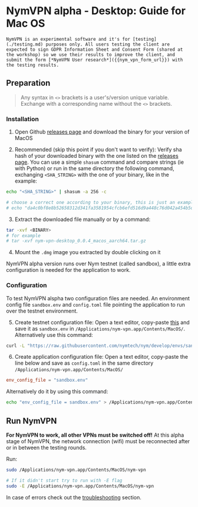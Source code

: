 # NymVPN alpha - Desktop: Guide for Mac OS

```admonish info
NymVPN is an experimental software and it's for [testing](./testing.md) purposes only. All users testing the client are expected to sign GDPR Information Sheet and Consent Form (shared at the workshop) so we use their results to improve the client, and submit the form [*NymVPN User research*]({{nym_vpn_form_url}}) with the testing results.
```

## Preparation

> Any syntax in `<>` brackets is a user's/version unique variable. Exchange with a corresponding name without the `<>` brackets.

### Installation

<!-- Seems redundant
1. Create a directory `~/nym-vpn-latest`
```sh
mkdir -p "$HOME/nym-vpn-latest"
```
-->

1. Open Github [releases page]({{nym_vpn_latest_binary_url}}) and download the binary for your version of MacOS

2. Recommended (skip this point if you don't want to verify): Verify sha hash of your downloaded binary with the one listed on the [releases page]({{nym_vpn_latest_binary_url}}). You can use a simple `shasum` command and compare strings (ie with Python) or run in the same directory the following command, exchanging `<SHA_STRING>` with the one of your binary, like in the example:
```sh
echo "<SHA_STRING>" | shasum -a 256 -c

# choose a correct one according to your binary, this is just an example
# echo "da4c0bf8e8b52658312d341fa3581954cfcb6efd516d9a448c76d042a454b5df  nym-vpn-desktop_0.0.3_macos_x86_64.zip" | shasum -a 256 -c
```

3. Extract the downloaded file manually or by a command:
```sh
tar -xvf <BINARY>
# for example
# tar -xvf nym-vpn-desktop_0.0.4_macos_aarch64.tar.gz
```
<!-- seems redundant
5. Move to the application content directory:
```sh
cd "macos/nym-vpn.app/Contents/MacOS"

# if it didn't work, try
cd "/Applications/nym-vpn.app/Contents/MacOS/"
```
6. Make executable
```sh
chmod u+x nym-vpn
```

7. Move `nym-vpn` to your `~/nym-vpn-latest` directory
```sh
mv nym-vpn "$HOME/nym-vpn-latest"
```
-->
4. Mount the `.dmg` image you extracted by double clicking on it


NymVPN alpha version runs over Nym testnet (called sandbox), a little extra configuration is needed for the application to work.

### Configuration

To test NymVPN alspha two configuration files are needed. An environment config file `sandbox.env` and `config.toml` file pointing the application to run over the testnet environment.

5. Create testnet configuration file: Open a text editor, copy-paste [this](https://raw.githubusercontent.com/nymtech/nym/develop/envs/sandbox.env) and save it as `sandbox.env` in `/Applications/nym-vpn.app/Contents/MacOS/`. Alternatively use this command:
```sh
curl -L "https://raw.githubusercontent.com/nymtech/nym/develop/envs/sandbox.env" -o "/Applications/nym-vpn.app/Contents/MacOS/sandbox.env"
```

6. Create application configuration file: Open a text editor, copy-paste the line below and save as `config.toml` in the same directory `/Applications/nym-vpn.app/Contents/MacOS/`
```toml
env_config_file = "sandbox.env"
```
Alternatively do it by using this command:
```sh
echo "env_config_file = sandbox.env" > /Applications/nym-vpn.app/Contents/MacOS//config.toml
```
## Run NymVPN

**For NymVPN to work, all other VPNs must be switched off!** At this alpha stage of NymVPN, the network connection (wifi) must be reconnected after or in between the testing rounds.

Run:
```sh
sudo /Applications/nym-vpn.app/Contents/MacOS/nym-vpn

# If it didn't start try to run with -E flag
sudo -E /Applications/nym-vpn.app/Contents/MacOS/nym-vpn
```

In case of errors check out the  [troubleshooting](troubleshooting.md#running-gui-failed-due-to-toml-parse-error) section.
